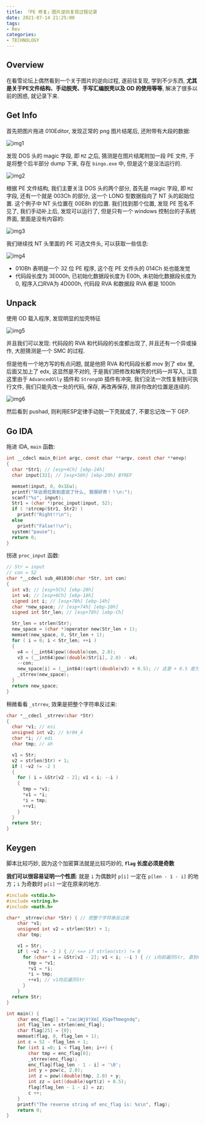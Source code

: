 ```yaml
---
title: 「PE 修复」图片逆向复现过程记录
date: 2021-07-14 21:25:00
tags:
- Rev
categories:
- TECHNOLOGY
---
```



<!-- more -->

## Overview

在看雪论坛上偶然看到一个关于图片的逆向过程, 遂前往复现, 学到不少东西, **尤其是关于PE文件结构、手动脱壳、手写汇编脱壳以及 OD 的使用等等**, 解决了很多以前的困惑, 就记录下来.

## Get Info

首先把图片拖进 010Editor, 发现正常的 png 图片结尾后, 还附带有大段的数据:

![img1](https://z3.ax1x.com/2021/07/14/WeBZp8.png)

发现 DOS 头的 magic 字段, 即 `MZ` 之后, 猜测是在图片结尾附加一段 PE 文件, 于是将整个后半部分 dump 下来, 存在 `bingo.exe` 中, 但是这个是没法运行的.

![img2](https://z3.ax1x.com/2021/07/14/WeBEff.png)

根据 PE 文件结构, 我们主要关注 DOS 头的两个部分, 首先是 magic 字段, 即 `MZ` 字段, 还有一个就是 003Ch 的部分, 这一个 LONG 型数据指向了 NT 头的起始位置. 这个例子中 NT 头位置在 00E8h 的位置. 我们找到那个位置, 发现 PE 签名不见了, 我们手动补上后, 发现可以运行了, 但是只有一个 windows 控制台的子系统界面, 里面是没有内容的:

![img3](https://z3.ax1x.com/2021/07/14/WeDpCV.png)

我们继续找 NT 头里面的 PE 可选文件头, 可以获取一些信息:

![img4](https://z3.ax1x.com/2021/07/14/WeDLRK.png)

- 010Bh 表明是一个 32 位 PE 程序, 这个在 PE 文件头的 014Ch 处也能发觉
- 代码段长度为 3E000h, 已初始化数据段长度为 E00h, 未初始化数据段长度为 0, 程序入口RVA为 4D000h, 代码段 RVA 和数据段 RVA 都是 1000h

## Unpack

使用 OD 载入程序, 发现明显的加壳特征

![img5](https://z3.ax1x.com/2021/07/14/WeDOxO.md.png)

并且我们可以发现: 代码段的 RVA 和代码段的长度都出现了, 并且还有一个异或操作, 大胆猜测是一个 SMC 的过程.

但是他有一个地方写的有点问题, 就是他把 RVA 和代码段长都 mov 到了 ebx 里, 后面又加上了 edx, 这显然是不对的, 于是我们把修改和解壳的代码一并写入, 注意这里由于 `AdvancedOlly` 插件和 `StrongOD` 插件有冲突, 我们没法一次性复制到可执行文件, 我们只能先改一处的代码, 保存, 再改再保存, 除非你改的位置是连续的.

![img6](https://z3.ax1x.com/2021/07/14/WerUoR.md.png)

然后看到 pushad, 则利用ESP定律手动脱一下壳就成了, 不要忘记改一下 OEP.

## Go IDA

拖进 IDA, `main` 函数:

```c
int __cdecl main_0(int argc, const char **argv, const char **envp)
{
  char *Str1; // [esp+4Ch] [ebp-24h]
  char input[32]; // [esp+50h] [ebp-20h] BYREF

  memset(input, 0, 0x1Eu);
  printf("毕达哥拉斯到底说了什么, 我很好奇！！\n:");
  scanf("%s", input);
  Str1 = (char *)proc_input(input, 52);
  if ( !strcmp(Str1, Str2) )
    printf("Right!!\n");
  else
    printf("False!!\n");
  system("pause");
  return 0;
}
```

拐进 `proc_input` 函数:

```c
// Str = input
// con = 52
char *__cdecl sub_401030(char *Str, int con)
{
  int v3; // [esp+5Ch] [ebp-28h]
  int v4; // [esp+6Ch] [ebp-18h]
  signed int i; // [esp+70h] [ebp-14h]
  char *new_space; // [esp+74h] [ebp-10h]
  signed int Str_len; // [esp+78h] [ebp-Ch]

  Str_len = strlen(Str);
  new_space = (char *)operator new(Str_len + 1);
  memset(new_space, 0, Str_len + 1);
  for ( i = 0; i < Str_len; ++i )
  {
    v4 = (__int64)pow((double)con, 2.0);
    v3 = (__int64)pow((double)Str[i], 2.0) - v4;
    --con;
    new_space[i] = (__int64)(sqrt((double)v3) + 0.5); // 这里 + 0.5 是为了保证进一位
    _strrev(new_space);
  }
  return new_space;
}
```

稍微看看 `_strrev`, 效果是把整个字符串反过来:

```c
char *__cdecl _strrev(char *Str)
{
  char *v1; // esi
  unsigned int v2; // kr04_4
  char *i; // edi
  char tmp; // ah

  v1 = Str;
  v2 = strlen(Str) + 1;
  if ( ~v2 != -2 )
  {
    for ( i = &Str[v2 - 2]; v1 < i; --i )
    {
      tmp = *v1;
      *v1 = *i;
      *i = tmp;
      ++v1;
    }
  }
  return Str;
}
```

## Keygen

脚本比较巧妙, 因为这个加密算法就是比较巧妙的, **`flag` 长度必须是奇数**

**我们可以很容易证明一个性质**: 就是 `i` 为偶数时 `p[i]` 一定在 `p[len - 1 - i]` 的地方；`i` 为奇数时 `p[i]` 一定在原来的地方.

```c
#include <stdio.h>
#include <string.h>
#include <math.h>

char* _strrev(char *Str) { // 把整个字符串反过来
    char *v1;
    unsigned int v2 = strlen(Str) + 1;
    char tmp;

    v1 = Str;
    if ( ~v2 != -2 ) { // <=> if strlen(str) != 0
      for (char* i = &Str[v2 - 2]; v1 < i; --i ) { // i向前遍历Str, 直到v1和i相遇
        tmp = *v1;
        *v1 = *i;
        *i = tmp;
        ++v1; // v1向后遍历Str
      }
    }
  return Str;
}

int main() {
    char enc_flag[] = "zaciWjV!Xm[_XSqeThmegndq";
    int flag_len = strlen(enc_flag);
    char flag[25] = {0};
    memset(flag, 0, flag_len + 1);
    int c = 52 - flag_len + 1;
    for (int i =0; i < flag_len; i++) {
        char tmp = enc_flag[0];
        _strrev(enc_flag);
        enc_flag[flag_len - 1 - i] = '\0';
        int y = pow(c, 2.0);
        int z = pow((double)tmp, 2.0) + y;
        int zz = int((double)sqrt(z) + 0.5);
        flag[flag_len - 1 - i] = zz;
        c ++;
    }
    printf("The reverse string of enc_flag is: %s\n", flag);
    return 0;
}
```
